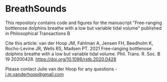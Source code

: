 # BreathSounds 

This repository contains code and figures for the manuscript "Free-ranging bottlenose dolphins breathe with a low but variable tidal volume" published in Philosophical Transactions B

Cite this article: van der Hoop JM, Fahlman A, Jensen FH, Beedholm K, Rocho-Levine JR, Wells RS, Madsen PT. 2021 Free-ranging bottlenose dolphins breathe with a low but
variable tidal volume. Phil. Trans. R. Soc. B 19 20200428. https://doi.org/10.1098/rstb.2020.0428

Please contact Julie van der Hoop for any questions - j.m.vanderhoop@gmail.com
